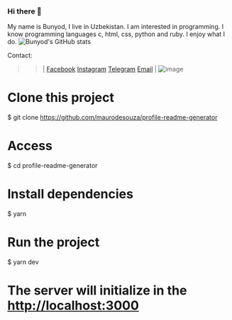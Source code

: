 ### Hi there 👋
My name is Bunyod, I live in Uzbekistan. I am interested in programming. I know programming languages c, html, css, python and ruby. I enjoy what I do.
![Bunyod's GitHub stats](https://github-readme-stats.vercel.app/api?username=bunyoddev&theme=dark&show_icons=true)

Contact:
>>| 
[Facebook](http://facebook.com/Bunyod_Qutpiddinov)
[Instagram](http://instagram.com/Bunyod_Qutpiddinov)
[Telegram](http://t.me.com/Bunyod_Qutpiddinov)
[Email](http://mailto:bunyodqutpiddinov6@gmail.com)
>>|
![image](https://user-images.githubusercontent.com/96412358/187134254-bb920a36-de00-4969-a7f9-052dc6f36c97.png)

# Clone this project
$ git clone https://github.com/maurodesouza/profile-readme-generator

# Access
$ cd profile-readme-generator

# Install dependencies
$ yarn

# Run the project
$ yarn dev

# The server will initialize in the <http://localhost:3000>



